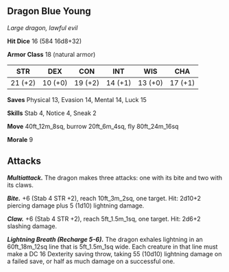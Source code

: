 ## Dragon Blue Young

*Large dragon, lawful evil*

**Hit Dice** 16 (584 16d8+32)

**Armor Class** 18 (natural armor)

| STR     | DEX     | CON     | INT     | WIS     | CHA     |
|---------|---------|---------|---------|---------|---------|
| 21 (+2) | 10 (+0) | 19 (+2) | 14 (+1) | 13 (+0) | 17 (+1) |

**Saves** Physical 13, Evasion 14, Mental 14, Luck 15

**Skills** Stab 4, Notice 4, Sneak 2

**Move** 40ft_12m_8sq, burrow 20ft_6m_4sq, fly 80ft_24m_16sq

**Morale** 9

## Attacks

***Multiattack.*** The dragon makes three attacks: one with its bite and two with its claws.

***Bite.*** +6 (Stab 4 STR +2), reach 10ft_3m_2sq, one target. Hit: 2d10+2 piercing damage plus 5 (1d10) lightning damage.

***Claw.*** +6 (Stab 4 STR +2), reach 5ft_1.5m_1sq, one target. Hit: 2d6+2 slashing damage.

***Lightning Breath (Recharge 5-6).*** The dragon exhales lightning in an 60ft_18m_12sq line that is 5ft_1.5m_1sq wide. Each creature in that line must make a DC 16 Dexterity saving throw, taking 55 (10d10) lightning damage on a failed save, or half as much damage on a successful one.

